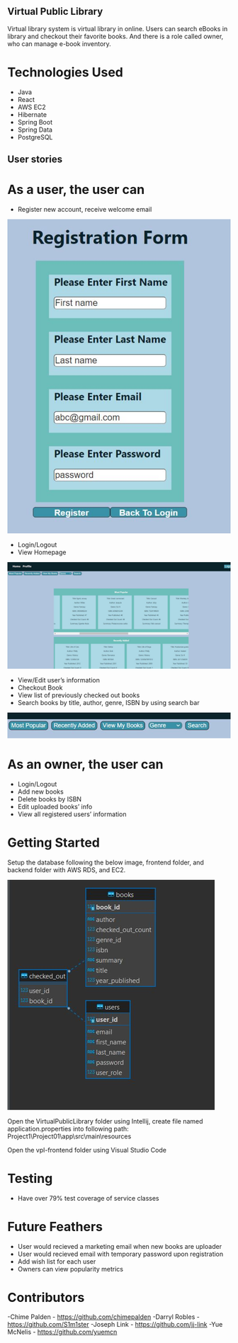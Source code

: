 ## Virtual Public Library
Virtual library system is virtual library in online. Users can search eBooks in library and checkout their favorite books. And there is a role called owner, who can manage e-book inventory.

# Technologies Used
- Java
- React
- AWS EC2
- Hibernate
- Spring Boot
- Spring Data
- PostgreSQL

## User stories

# As a user, the user can
- Register new account, receive welcome email

![alt text](registration_page_image.JPG)

- Login/Logout
- View Homepage

![alt text](home_page_image.JPG)


- View/Edit user’s information
- Checkout Book 
- View list of previously checked out books
- Search books by title, author, genre, ISBN by using search bar 

![alt text](search_bar_image.JPG)


# As an owner, the user can
- Login/Logout
- Add new books
- Delete books by ISBN
- Edit uploaded books’ info
- View all registered users’ information

# Getting Started
Setup the database following the below image, frontend folder, and backend folder with AWS RDS, and EC2.

![alt text](ER%20Diagram.JPG)

Open the VirtualPublicLibrary folder using Intellij, create file named application.properties into following path: Project1\Project01\app\src\main\resources

Open the vpl-frontend folder using Visual Studio Code


# Testing
- Have over 79% test coverage of service classes


# Future Feathers
- User would recieved a marketing email when new books are uploader
- User would recieved email with temporary password upon registration
- Add wish list for each user
- Owners can view popularity metrics


# Contributors
-Chime Palden - https://github.com/chimepalden
-Darryl Robles - https://github.com/S1m1ster 
-Joseph Link - https://github.com/jj-link
-Yue McNelis - https://github.com/yuemcn


